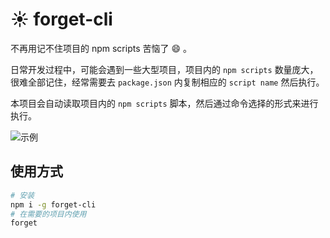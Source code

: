 # :sunny:	forget-cli

不再用记不住项目的 npm scripts 苦恼了 :smile: 。

日常开发过程中，可能会遇到一些大型项目，项目内的 `npm scripts` 数量庞大，很难全部记住，经常需要去 `package.json` 内复制相应的 `script name` 然后执行。

本项目会自动读取项目内的 `npm scripts` 脚本，然后通过命令选择的形式来进行执行。

![示例](https://i2.100024.xyz/2024/01/16/1wn252.gif)

## 使用方式

```bash
# 安装
npm i -g forget-cli
# 在需要的项目内使用
forget
```
